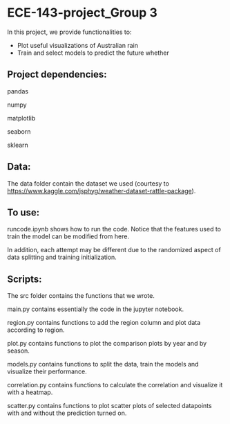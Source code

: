 # ECE-143-project_Group 3
In this project, we provide functionalities to:
- Plot useful visualizations of Australian rain
- Train and select models to predict the future whether

## Project dependencies:
pandas

numpy

matplotlib

seaborn

sklearn

## Data: 
The data folder contain the dataset we used (courtesy to https://www.kaggle.com/jsphyg/weather-dataset-rattle-package).

## To use:
runcode.ipynb shows how to run the code. Notice that the features used to train the model can be modified from here. 

In addition, each attempt may be different due to the randomized aspect of data splitting and training initialization.

## Scripts:
The src folder contains the functions that we wrote.

main.py contains essentially the code in the jupyter notebook.

region.py contains functions to add the region column and plot data according to region.

plot.py contains functions to plot the comparison plots by year and by season.

models.py contains functions to split the data, train the models and visualize their performance.

correlation.py contains functions to calculate the correlation and visualize it with a heatmap.

scatter.py contains functions to plot scatter plots of selected datapoints with and without the prediction turned on.
